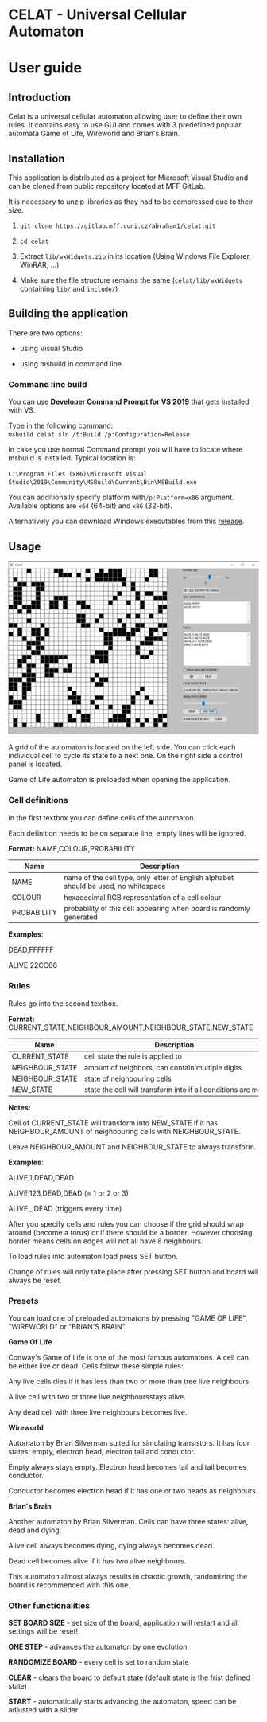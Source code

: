 # CELAT - Universal Cellular Automaton

# User guide

## Introduction

Celat is a universal cellular automaton allowing user to define their own rules. It contains easy to use GUI and comes with 3 predefined popular automata Game of Life, Wireworld and Brian's Brain.

## Installation

This application is distributed as a project for Microsoft Visual Studio and can be cloned from public repository located at MFF GitLab. 

It is necessary to unzip libraries as they had to be compressed due to their size.

1. `git clone https://gitlab.mff.cuni.cz/abraham1/celat.git`

2. `cd celat`

3. Extract `lib/wxWidgets.zip` in its location (Using Windows File Explorer, WinRAR, ...)

4. Make sure the file structure remains the same (`celat/lib/wxWidgets` containing `lib/` and `include/`)

## Building the application

There are two options:

- using Visual Studio

- using msbuild in command line

### Command line build

You can use **Developer Command Prompt for VS 2019** that gets installed with VS.

Type in the following command:<br>`msbuild celat.sln /t:Build /p:Configuration=Release`

In case you use normal Command prompt you will have to locate where msbuild is installed. Typical location is: 

`C:\Program Files (x86)\Microsoft Visual Studio\2019\Community\MSBuild\Current\Bin\MSBuild.exe`

You can additionally specify platform with`/p:Platform=x86` argument. Available options are `x64` (64-bit) and `x86` (32-bit).

Alternatively you can download Windows executables from this [release](https://gitlab.mff.cuni.cz/abraham1/celat/-/releases/v1).

## Usage

<img title="" src="docs/images/celat2.png" alt="">

A grid of the automaton is located on the left side. You can click each individual cell to cycle its state to a next one. On the right side a control panel is located.

Game of Life automaton is preloaded when opening the application.

### Cell definitions

In the first textbox you can define cells of the automaton.

Each definition needs to be on separate line, empty lines will be ignored.

**Format:** NAME,COLOUR,PROBABILITY

| Name        | Description                                                                          |
| ----------- | ------------------------------------------------------------------------------------ |
| NAME        | name of the cell type, only letter of English alphabet should be used, no whitespace |
| COLOUR      | hexadecimal RGB representation of a cell colour                                      |
| PROBABILITY | probability of this cell appearing when board is randomly generated                  |

**Examples**:

DEAD,FFFFFF

ALIVE,22CC66

### Rules

Rules go into the second textbox.

**Format:** CURRENT_STATE,NEIGHBOUR_AMOUNT,NEIGHBOUR_STATE,NEW_STATE

| Name            | Description                                                  |
| --------------- | ------------------------------------------------------------ |
| CURRENT_STATE   | cell state the rule is applied to                            |
| NEIGHBOUR_STATE | amount of neighbors, can contain multiple digits             |
| NEIGHBOUR_STATE | state of neighbouring cells                                  |
| NEW_STATE       | state the cell will transform into if all conditions are met |

**Notes:** 

Cell of CURRENT_STATE will transform into NEW_STATE if it has NEIGHBOUR_AMOUNT of neighbouring cells with NEIGHBOUR_STATE.

Leave NEIGHBOUR_AMOUNT and NEIGHBOUR_STATE to always transform.

**Examples**:

ALIVE,1,DEAD,DEAD

ALIVE,123,DEAD,DEAD (= 1 or 2 or 3)

ALIVE,,,DEAD (triggers every time)

After you specify cells and rules you can choose if the grid should wrap around (become a torus) or if there should be a border. However choosing border means cells on edges will not all have 8 neighbours.

To load rules into automaton load press SET button.

Change of rules will only take place after pressing SET button and board will always be reset.

### Presets

You can load one of preloaded automatons by pressing "GAME OF LIFE", "WIREWORLD" or "BRIAN'S BRAIN".

**Game Of Life**

Conway's Game of Life is one of the most famous automatons. A cell can be either live or dead. Cells follow these simple rules:

Any live cells dies if it has less than two or more than tree live neighbours.

A live cell with two or three live neighboursstays alive.

Any dead cell with three live neighbours becomes live.

**Wireworld**

Automaton by Brian Silverman suited for simulating transistors. It has four states: empty, electron head, electron tail and conductor.

Empty always stays empty. Electron head becomes tail and tail becomes conductor.

Conductor becomes electron head if it has one or two heads as neighbours.

**Brian's Brain**

Another automaton by Brian Silverman. Cells can have three states: alive, dead and dying. 

Alive cell always becomes dying, dying always becomes dead. 

Dead cell becomes alive if it has  two alive neighbours.

This automaton almost always results in chaotic growth, randomizing the board is recommended with this one.

### Other functionalities

**SET BOARD SIZE** - set size of the board, application will restart and all settings will be reset!

**ONE STEP** - advances the automaton by one evolution

**RANDOMIZE BOARD** - every cell is set to random state

**CLEAR** - clears the board to default state (default state is the frist defined state)

**START** - automatically starts advancing the automaton, speed can be adjusted with a slider 
